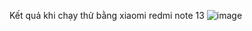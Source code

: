 Kết quả khi chạy thử bằng xiaomi redmi note 13
![image](https://github.com/user-attachments/assets/4232d9b6-e024-4241-beb1-2988eadab653)
